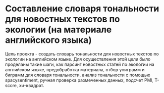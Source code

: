 # Составление словаря тональности для новостных текстов по экологии (на материале английского языка)

Цель проекта - создать словарь тональности для новостных текстов по экологии на английском языке.
Для осуществления этой цели было проделаны такие шаги, как парсинг новостных статей по экологии на английском языке, предобработка материала, отбор униграмм и биграмм для словаря тональности, анализ тональности с помощью spacysentiment, ручная проверка размеченных данных, подсчет PMI, T-score, хи-квадрат.
